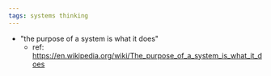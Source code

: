 ```yaml
---
tags: systems thinking
---
```


- "the purpose of a system is what it does"
	- ref: https://en.wikipedia.org/wiki/The_purpose_of_a_system_is_what_it_does